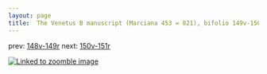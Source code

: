 ```yaml
---
layout: page
title:  The Venetus B manuscript (Marciana 453 = 821), bifolio 149v-150r
---
```


prev: [148v-149r](../148v-149r/) next: [150v-151r](../150v-151r/)



[![Linked to zoomble image](http://www.homermultitext.org/iipsrv?IIIF=/project/homer/pyramidal/deepzoom/hmt/vbbifolio/v1/vb_149v_150r.tif/full/2000,/0/default.jpg)](http://www.homermultitext.org/ict2/?urn=urn:cite2:hmt:vbbifolio.v1:vb_149v_150r)

